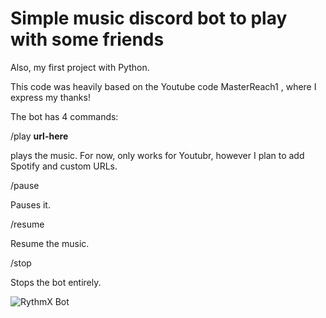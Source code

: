 # Simple music discord bot to play with some friends

Also, my first project with Python.

This code was heavily based on the Youtube code MasterReach1 , where I express my thanks!

The bot has 4 commands:

/play **url-here**

plays the music. For now, only works for Youtubr, however I plan to add Spotify and custom URLs.

/pause

Pauses it.

/resume

Resume the music.

/stop

Stops the bot entirely.

![RythmX Bot](image/RythmX)
